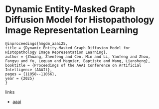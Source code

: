 # Dynamic Entity-Masked Graph Diffusion Model for Histopathology Image Representation Learning

```
@inproceedings{hmgdm_aaai25,
title = {Dynamic Entity-Masked Graph Diffusion Model for Histopathology Image Representation Learning},
author = {Zhuang, Zhenfeng and Cen, Min and Li, Yanfeng and Zhou, Fangyu and Yu, Lequan and Magnier, Baptiste and Wang, Liansheng},
booktitle = {Proceedings of the AAAI Conference on Artificial Intelligence (AAAI)},
pages = {11058--11066},
year = {2025}
}
```

links
- [aaai](https://ojs.aaai.org/index.php/AAAI/article/view/33202)
